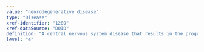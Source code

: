 ```yaml
---
value: "neurodegenerative disease"
type: "Disease"
xref-identifier: "1289"
xref-dataSource: "DOID"
definition: "A central nervous system disease that results in the progressive deterioration of function or structure of neurons."
level: "4"
---
```

